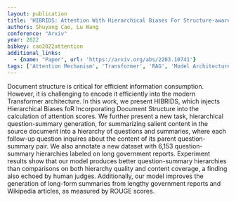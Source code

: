 ```yaml
---
layout: publication
title: 'HIBRIDS: Attention With Hierarchical Biases For Structure-aware Long Document Summarization'
authors: Shuyang Cao, Lu Wang
conference: "Arxiv"
year: 2022
bibkey: cao2022attention
additional_links:
  - {name: "Paper", url: 'https://arxiv.org/abs/2203.10741'}
tags: ['Attention Mechanism', 'Transformer', 'RAG', 'Model Architecture', 'Applications', 'Ethics and Bias', 'Pretraining Methods']
---
```

Document structure is critical for efficient information consumption.
However, it is challenging to encode it efficiently into the modern Transformer
architecture. In this work, we present HIBRIDS, which injects Hierarchical
Biases foR Incorporating Document Structure into the calculation of attention
scores. We further present a new task, hierarchical question-summary
generation, for summarizing salient content in the source document into a
hierarchy of questions and summaries, where each follow-up question inquires
about the content of its parent question-summary pair. We also annotate a new
dataset with 6,153 question-summary hierarchies labeled on long government
reports. Experiment results show that our model produces better
question-summary hierarchies than comparisons on both hierarchy quality and
content coverage, a finding also echoed by human judges. Additionally, our
model improves the generation of long-form summaries from lengthy government
reports and Wikipedia articles, as measured by ROUGE scores.

